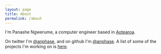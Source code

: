 ```yaml
---
layout: page
title: About
permalink: /about
---
```


I'm Panashe Ngwerume, a computer engineer based in [Aotearoa](https://en.wikipedia.org/wiki/Aotearoa).

On twitter I'm [@anphase](https://twitter.com/anphase/), and on github I'm [@anphase](https://github.com/anphase/). A list of some of the projects I'm working on is [here](../projects).
